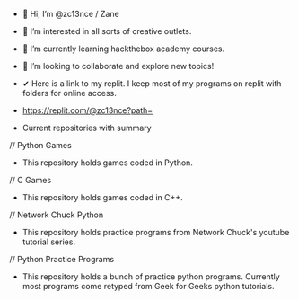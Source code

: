 - 👋 Hi, I’m @zc13nce / Zane
- 👀 I’m interested in all sorts of creative outlets.
- 🌱 I’m currently learning hackthebox academy courses.
- 💞️ I’m looking to collaborate and explore new topics!

- ✔ Here is a link to my replit. I keep most of my programs on replit with folders for online access.
- https://replit.com/@zc13nce?path=

- Current repositories with summary

// Python Games

- This repository holds games coded in Python.

// C Games

- This repository holds games coded in C++.

// Network Chuck Python

- This repository holds practice programs from Network Chuck's youtube tutorial series.

// Python Practice Programs

- This repository holds a bunch of practice python programs. Currently most programs come retyped from Geek for Geeks python tutorials.
<!---
zc13nce/zc13nce is a ✨ special ✨ repository because its `README.md` (this file) appears on your GitHub profile.
You can click the Preview link to take a look at your changes.
--->
